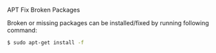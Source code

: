 APT Fix Broken Packages

Broken or missing packages can be installed/fixed by running following command:

```bash
$ sudo apt-get install -f
```
